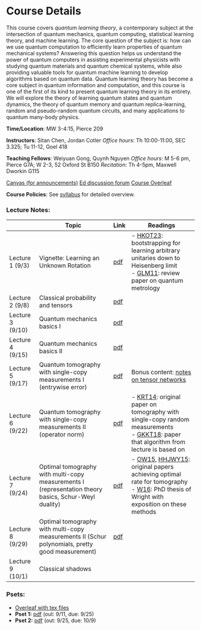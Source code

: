 # Course Details

This course covers *quantum learning theory*, a contemporary subject at the intersection of quantum mechanics, quantum computing, statistical learning theory, and machine learning.  The core question of the subject is: how can we use quantum computation to efficiently learn properties of quantum mechanical systems?  Answering this question helps us understand the power of quantum computers in assisting experimental physicists with studying quantum materials and quantum chemical systems, while also providing valuable tools for quantum machine learning to develop algorithms based on quantum data.  Quantum learning theory has become a core subject in quantum information and computation, and this course is one of the first of its kind to present quantum learning theory in its entirety.  We will explore the theory of learning quantum states and quantum dynamics, the theory of quantum memory and quantum replica-learning, random and pseudo-random quantum circuits, and many applications to quantum many-body physics.

**Time/Location**: MW 3-4:15, Pierce 209

**Instructors**: Sitan Chen, Jordan Cotler
*Office hours*: Th 10:00-11:00, SEC 3.325; Tu 11-12, Goel 418


**Teaching Fellows**: Weiyuan Gong, Quynh Nguyen
*Office hours*: M 5-6 pm, Pierce G7A; W 2-3, 52 Oxford St B150
*Recitation*: Th 4-5pm, Maxwell Dworkin G115


[Canvas (for announcements)](https://canvas.harvard.edu/courses/158126/)
[Ed discussion forum](https://edstem.org/us/courses/85742/)
[Course Overleaf](https://www.overleaf.com/read/cxtmnnfnjqdk#94a28a) 

**Course Policies**: See [syllabus](/syllabus.pdf) for detailed overview.

### Lecture Notes:

|                  | Topic                                                                                                | Link                  | Readings                                                                                                                                                                                                                                                                            |
| ---------------- | ---------------------------------------------------------------------------------------------------- | --------------------- | ----------------------------------------------------------------------------------------------------------------------------------------------------------------------------------------------------------------------------------------------------------------------------------- |
| Lecture 1 (9/3)  | Vignette: Learning an Unknown Rotation                                                               | [pdf](/lecture1.pdf)  | - [HKOT23](https://arxiv.org/pdf/2302.14066): bootstrapping for learning arbitrary unitaries down to Heisenberg limit<br>- [GLM11](https://arxiv.org/pdf/1102.2318): review paper on quantum metrology                                                                              |
| Lecture 2 (9/8)  | Classical probability and tensors                                                                    | [pdf](./lecture2.pdf) |                                                                                                                                                                                                                                                                                     |
| Lecture 3 (9/10) | Quantum mechanics basics I                                                                           | [pdf](./lecture3.pdf) |                                                                                                                                                                                                                                                                                     |
| Lecture 4 (9/15) | Quantum mechanics basics II                                                                          | [pdf](./lecture4.pdf) |                                                                                                                                                                                                                                                                                     |
| Lecture 5 (9/17) | Quantum tomography with single-copy measurements I (entrywise error)                                 | [pdf](./lecture5.pdf) | Bonus content: [notes on tensor networks](./tensor_networks.pdf)                                                                                                                                                                                                                    |
| Lecture 6 (9/22) | Quantum tomography with single-copy measurements II (operator norm)                                  | [pdf](./lecture6.pdf) | - [KRT14](https://arxiv.org/pdf/1410.6913): original paper on tomography with single-copy random measurements<br>- [GKKT18](https://arxiv.org/pdf/1809.11162): paper that algorithm from lecture is based on                                                                        |
| Lecture 7 (9/24) | Optimal tomography with multi-copy measurements I (representation theory basics, Schur-Weyl duality) | [pdf](./lecture7.pdf) | - [OW15](https://arxiv.org/pdf/1508.01907), [HHJWY15](https://arxiv.org/abs/1508.01797): original papers achieving optimal rate for tomography<br>- [W16](http://reports-archive.adm.cs.cmu.edu/anon/2016/CMU-CS-16-108.pdf): PhD thesis of Wright with exposition on these methods |
| Lecture 8 (9/29) | Optimal tomography with multi-copy measurements II (Schur polynomials, pretty good measurement)      | [pdf](./lecture8.pdf) |                                                                                                                                                                                                                                                                                     |
| Lecture 9 (10/1) | Classical shadows                                                                                    |                       |                                                                                                                                                                                                                                                                                     |







### Psets:
- [Overleaf with tex files](https://www.overleaf.com/read/cxtmnnfnjqdk#94a28a)
- **Pset 1:** [pdf](./pset1.pdf) (out: 9/11, due: 9/25)
- **Pset 2:** [pdf](./pset2.pdf) (out: 9/25, due: 10/9)